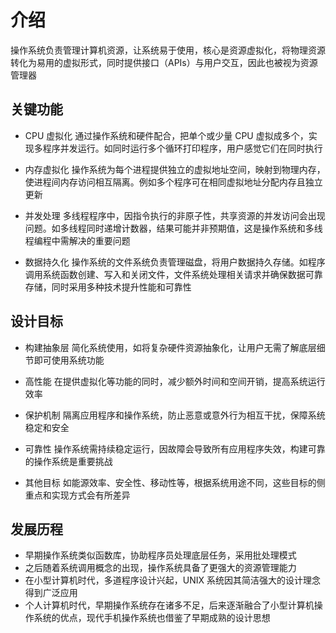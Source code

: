 # 介绍

操作系统负责管理计算机资源，让系统易于使用，核心是资源虚拟化，将物理资源转化为易用的虚拟形式，同时提供接口（APIs）与用户交互，因此也被视为资源管理器

## 关键功能

- CPU 虚拟化
通过操作系统和硬件配合，把单个或少量 CPU 虚拟成多个，实现多程序并发运行。如同时运行多个循环打印程序，用户感觉它们在同时执行

- 内存虚拟化
操作系统为每个进程提供独立的虚拟地址空间，映射到物理内存，使进程间内存访问相互隔离。例如多个程序可在相同虚拟地址分配内存且独立更新

- 并发处理
多线程程序中，因指令执行的非原子性，共享资源的并发访问会出现问题。如多线程同时递增计数器，结果可能并非预期值，这是操作系统和多线程编程中需解决的重要问题

- 数据持久化
操作系统的文件系统负责管理磁盘，将用户数据持久存储。如程序调用系统函数创建、写入和关闭文件，文件系统处理相关请求并确保数据可靠存储，同时采用多种技术提升性能和可靠性

## 设计目标

- 构建抽象层
简化系统使用，如将复杂硬件资源抽象化，让用户无需了解底层细节即可使用系统功能

- 高性能
在提供虚拟化等功能的同时，减少额外时间和空间开销，提高系统运行效率

- 保护机制
隔离应用程序和操作系统，防止恶意或意外行为相互干扰，保障系统稳定和安全

- 可靠性
操作系统需持续稳定运行，因故障会导致所有应用程序失效，构建可靠的操作系统是重要挑战

- 其他目标
如能源效率、安全性、移动性等，根据系统用途不同，这些目标的侧重点和实现方式会有所差异

## 发展历程

- 早期操作系统类似函数库，协助程序员处理底层任务，采用批处理模式
- 之后随着系统调用概念的出现，操作系统具备了更强大的资源管理能力
- 在小型计算机时代，多道程序设计兴起，UNIX 系统因其简洁强大的设计理念得到广泛应用
- 个人计算机时代，早期操作系统存在诸多不足，后来逐渐融合了小型计算机操作系统的优点，现代手机操作系统也借鉴了早期成熟的设计思想
